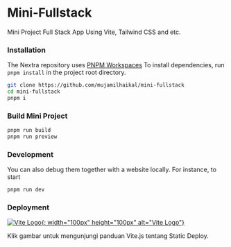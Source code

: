 # Mini-Fullstack
Mini Project Full Stack App Using Vite, Tailwind CSS and etc.

### Installation

The Nextra repository uses [PNPM Workspaces](https://pnpm.io/workspaces) To install dependencies, run
`pnpm install` in the project root directory.

```bash
git clone https://github.com/mujamilhaikal/mini-fullstack
cd mini-fullstack
pnpm i
```

### Build Mini Project

```bash
pnpm run build
pnpm run preview
```

### Development

You can also debug them together with a website locally. For instance, to start

```bash
pnpm run dev
```

### Deployment 

[![Vite Logo](https://vitejs.dev/logo.svg){: width="100px" height="100px" alt="Vite Logo"}](https://vitejs.dev/guide/static-deploy.html)

Klik gambar untuk mengunjungi panduan Vite.js tentang Static Deploy.

